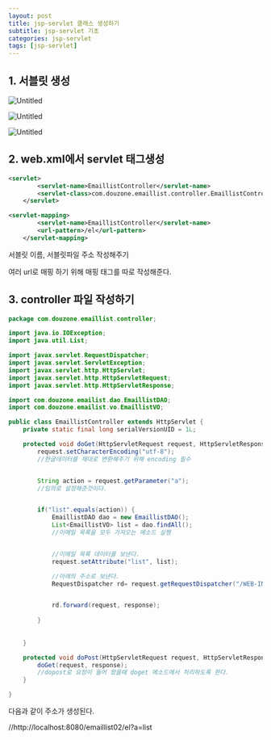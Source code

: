 ```yaml
---
layout: post
title: jsp-servlet 클래스 생성하기
subtitle: jsp-servlet 기초
categories: jsp-servlet
tags: [jsp-servlet]
---
```



## 1. 서블릿 생성 

![Untitled](https://s3-us-west-2.amazonaws.com/secure.notion-static.com/70c30f32-9597-499c-97bf-f6f016f6c329/Untitled.png)

![Untitled](https://s3-us-west-2.amazonaws.com/secure.notion-static.com/6074066c-6eb9-4471-857a-1a225080f2c5/Untitled.png)

![Untitled](https://s3-us-west-2.amazonaws.com/secure.notion-static.com/626dc731-a348-48da-8526-a30df8b732b0/Untitled.png)


## 2. web.xml에서 servlet 태그생성

```xml
<servlet>
		<servlet-name>EmaillistController</servlet-name>
		<servlet-class>com.douzone.emaillist.controller.EmaillistController</servlet-class>
	</servlet>

<servlet-mapping>
		<servlet-name>EmaillistController</servlet-name>
		<url-pattern>/el</url-pattern>		
	</servlet-mapping>
```

서블릿 이름, 서블릿파일 주소 작성해주기

여러 url로 매핑 하기 위해 매핑 태그를 따로 작성해준다.


## 3. controller 파일 작성하기 


```java
package com.douzone.emaillist.controller;

import java.io.IOException;
import java.util.List;

import javax.servlet.RequestDispatcher;
import javax.servlet.ServletException;
import javax.servlet.http.HttpServlet;
import javax.servlet.http.HttpServletRequest;
import javax.servlet.http.HttpServletResponse;

import com.douzone.emailist.dao.EmaillistDAO;
import com.douzone.emailist.vo.EmaillistVO;

public class EmaillistController extends HttpServlet {
	private static final long serialVersionUID = 1L;

	protected void doGet(HttpServletRequest request, HttpServletResponse response) throws ServletException, IOException {
		request.setCharacterEncoding("utf-8");
		//한글데이터를 제대로 변환해주기 위해 encoding 필수


		String action = request.getParameter("a");
        //임의로 설정해준것이다.


		if("list".equals(action)) {
			EmaillistDAO dao = new EmaillistDAO();
			List<EmaillistVO> list = dao.findAll();
			//이메일 목록을 모두 가져오는 메소드 실행


			//이메일 목록 데이터를 보낸다.
			request.setAttribute("list", list);

            //아래의 주소로 보낸다.
			RequestDispatcher rd= request.getRequestDispatcher("/WEB-INF/views/index.jsp");


			rd.forward(request, response);
		
		}
	
	
	}

	protected void doPost(HttpServletRequest request, HttpServletResponse response) throws ServletException, IOException {
		doGet(request, response);
        //dopost로 요청이 들어 왔을때 doget 메소드에서 처리하도록 한다.
	}

}
```

다음과 같이 주소가 생성된다.

//http://localhost:8080/emaillist02/el?a=list
